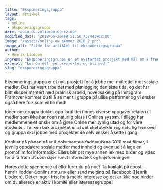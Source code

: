 ```yaml
---
title: "Eksponeringsgruppa"
layout: artikkel
tags: 
 - online
 - eksponeringsgruppa
date: "2018-05-20T10:00:00+02:00"
modified_date: "2018-05-20T09:51:50.737443+02:00"
image: "/assets/online_ow_sommer_2018_2.png"
image_alt: "Bilde for artikkel til eksponeringsgruppa"
author:
 - Henrik Liodden
ingress: "Eksponeringsgruppa er et nystartet prosjekt med mål om å fremme Online på sosiale medier. Gruppa tar opp nye medlemmer, så les videre for å se hvordan du kan engasjere deg!"
excerpt: "Les om det nye prosjektet og bli med!"
slug: "eksponeringsgruppa"
---
```

Eksponeringsgruppa er et nytt prosjekt for å jobbe mer målrettet mot sosiale medier. Det har vært arbeidet med planlegging den siste tida, og det har blitt eksperimentert med praktisk arbeid, hovedsakelig på Instagram. Framover kommer du til å se mer til gruppa på ulike platformer og vi ønsker også flere folk som vil bli med!

Ideen om gruppa dukket opp fordi det finnes diverse oppgaver relatert til medier som ikke har noen naturlig plass i Onlines system. I tillegg har medlemmene et ønske om å gjøre Online mer synlig utad og for våre studenter. Tanken bak prosjektet er at det skal utvikle seg naturlig fremover og gruppa skal jobbe med prosjekter de selv ønsker å sette i gang.

Konkret på planen nå er å dokumentere fadderukene 2018 med filmer, å jevnlig oppdatere sosiale medier med innhold og eventuelt å lage en promofilm for informatikk. Ellers blir det mye annen lek med bilder og video for å få fram alt som skjer rundt informatikk og linjeforeningen!

Høres dette spennende ut eller lurer du på noe? Ta kontakt på epost [henrik.liodden@online.ntnu.no](mailto:henrik.liodden@online.ntnu.no) eller send melding på Facebook (Henrik Liodden). Det er ingen frist for å melde interesse og det er ikke noe hinder om du allerede er aktiv i komité eller interessegruppe!